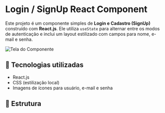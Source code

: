 # Login / SignUp React Component

Este projeto é um componente simples de **Login e Cadastro (SignUp)** construído com **React.js**. Ele utiliza `useState` para alternar entre os modos de autenticação e inclui um layout estilizado com campos para nome, e-mail e senha.

![Tela do Componente](./screenshot.png) <!-- substitua com uma imagem real se quiser -->

## 🚀 Tecnologias utilizadas

- React.js
- CSS (estilização local)
- Imagens de ícones para usuário, e-mail e senha

## 📁 Estrutura


